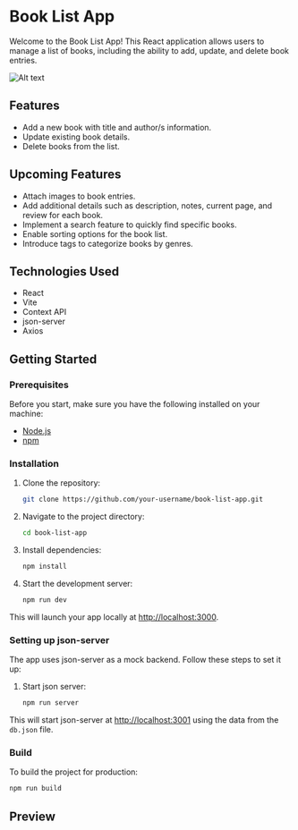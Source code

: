 # Book List App

Welcome to the Book List App! This React application allows users to manage a list of books, including the ability to add, update, and delete book entries.

![Alt text](https://scontent.fmnl8-1.fna.fbcdn.net/v/t1.15752-9/416086601_782516140381187_8469330128639484619_n.png?_nc_cat=100&ccb=1-7&_nc_sid=8cd0a2&_nc_ohc=dc32xoa0cmIAX-yZJ7U&_nc_ht=scontent.fmnl8-1.fna&oh=03_AdTGcK91LjNW-R2xFwIMn81BK2eMx22PI_k-1kswyYjtcA&oe=65D071A8)

## Features

- Add a new book with title and author/s information.
- Update existing book details.
- Delete books from the list.

## Upcoming Features

- Attach images to book entries.
- Add additional details such as description, notes, current page, and review for each book.
- Implement a search feature to quickly find specific books.
- Enable sorting options for the book list.
- Introduce tags to categorize books by genres.

## Technologies Used

- React
- Vite
- Context API
- json-server
- Axios

## Getting Started

### Prerequisites

Before you start, make sure you have the following installed on your machine:

- [Node.js](https://nodejs.org/)
- [npm](https://www.npmjs.com/)

### Installation

1. Clone the repository:

    ```bash
    git clone https://github.com/your-username/book-list-app.git
    ```

2. Navigate to the project directory:

    ```bash
    cd book-list-app
    ```

3. Install dependencies:

    ```bash
    npm install
    ```

4. Start the development server:

    ```bash
    npm run dev
    ```

This will launch your app locally at [http://localhost:3000](http://localhost:3000).

### Setting up json-server

The app uses json-server as a mock backend. Follow these steps to set it up:

1. Start json server:

    ```bash
    npm run server
    ```


This will start json-server at [http://localhost:3001](http://localhost:3001) using the data from the `db.json` file.

### Build

To build the project for production:

```bash
npm run build
```

## Preview

